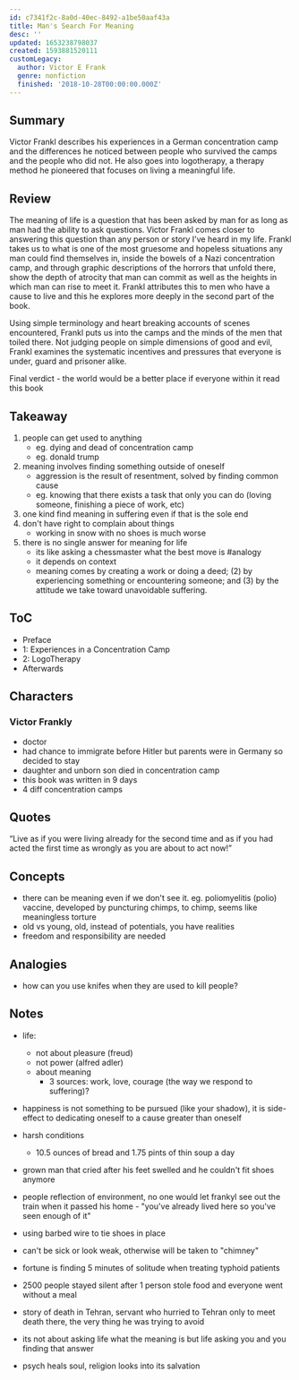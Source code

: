 ```yaml
---
id: c7341f2c-8a0d-40ec-8492-a1be50aaf43a
title: Man's Search For Meaning
desc: ''
updated: 1653238798037
created: 1593881520111
customLegacy:
  author: Victor E Frank
  genre: nonfiction
  finished: '2018-10-28T00:00:00.000Z'
---
```


## Summary

Victor Frankl describes his experiences in a German concentration camp and the differences he noticed between people who survived the camps and the people who did not. He also goes into logotherapy, a therapy method he pioneered that focuses on living a meaningful life.

## Review
The meaning of life is a question that has been asked by man for as long as man had the ability to ask questions. Victor Frankl comes closer to answering this question than any person or story I've heard in my life. Frankl takes us to what is one of the most gruesome and hopeless situations any man could find themselves in, inside the bowels of a Nazi concentration camp, and through graphic descriptions of the horrors that unfold there, show the depth of atrocity that man can commit as well as the heights in which man can rise to meet it. Frankl attributes this to men who have a cause to live and this he explores more deeply in the second part of the book.

Using simple terminology and heart breaking accounts of scenes encountered, Frankl puts us into the camps and the minds of the men that toiled there. Not judging people on simple dimensions of good and evil, Frankl examines the systematic incentives and pressures that everyone is under, guard and prisoner alike.

Final verdict - the world would be a better place if everyone within it read this book

## Takeaway
1. people can get used to anything
    - eg. dying and dead of concentration camp
    - eg. donald trump
2. meaning involves finding something outside of oneself
    - aggression is the result of resentment, solved by finding common cause
    - eg. knowing that there exists a task that only you can do (loving someone, finishing a piece of work, etc)
3. one kind find meaning in suffering even if that is the sole end
4. don't have right to complain about things
    -  working in snow with no shoes is much worse
5. there is no single answer for meaning for life
    - its like asking a chessmaster what the best move is #analogy
    - it depends on context
    - meaning comes by creating a work or doing a deed; (2) by experiencing something or encountering someone; and (3) by the attitude we take toward unavoidable suffering.

## ToC

- Preface
- 1: Experiences in a Concentration Camp
- 2: LogoTherapy
- Afterwards

## Characters

### Victor Frankly
- doctor
- had chance to immigrate before Hitler but parents were in Germany so decided to stay
- daughter and unborn son died in concentration camp
- this book was written in 9 days
- 4 diff concentration camps

## Quotes

“Live as if you were living already for the second time and as if you had acted the first time as wrongly as you are about to act now!”

## Concepts

- there can be meaning even if we don't see it. eg. poliomyelitis (polio) vaccine, developed by puncturing chimps, to chimp, seems like meaningless torture
- old vs young, old, instead of potentials, you have realities
- freedom and responsibility are needed

## Analogies
- how can you use knifes when they are used to kill people?

## Notes

- life:
    - not about pleasure (freud)
    - not power (alfred adler)
    - about meaning
        - 3 sources: work, love, courage (the way we respond to suffering)?
- happiness is not something to be pursued (like your shadow), it is side-effect to dedicating oneself to a cause greater than oneself
- harsh conditions
    - 10.5 ounces of bread and 1.75 pints of thin soup a day
- grown man that cried after his feet swelled and he couldn't fit shoes anymore

- people reflection of environment, no one would let frankyl see out the train when it passed his home - "you've already lived here so you've seen enough of it"

- using barbed wire to tie shoes in place
- can't be sick or look weak, otherwise will be taken to "chimney"
- fortune is finding 5 minutes of solitude when treating typhoid patients
- 2500 people stayed silent after 1 person stole food and everyone went without a meal
- story of death in Tehran, servant who hurried to Tehran only to meet death there, the very thing he was trying to avoid
- its not about asking life what the meaning is but life asking you and you finding that answer
- psych heals soul, religion looks into its salvation


